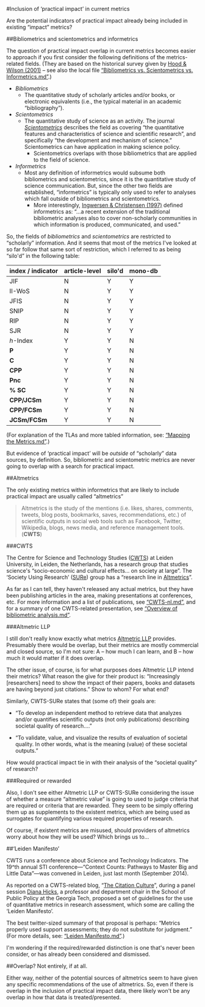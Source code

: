 #Inclusion of ‘practical impact’ in current metrics

Are the potential indicators of practical impact already being included in existing “impact” metrics?

##Bibliometrics and scientometrics and informetrics

The question of practical impact overlap in current metrics becomes easier to approach if you first consider the following definitions of the metrics-related fields. (They are based on the historical survey given by [Hood & Wilson (2001)](http://doi.org/10.1023/A:1017919924342) – see also the local file [“Bibliometrics vs. Scientometrics vs. Informetrics.md”](/Fall-2014/notes/Bibliometrics%20vs.%20Scientometrics%20vs.%20Informetrics.md).)

* *Bibliometrics*
  * The quantitative study of scholarly articles and/or books, or electronic equivalents (i.e., the typical material in an academic “bibliography”).
* *Scientometrics*
  * The quantitative study of science as an activity. The journal [*Scientometrics*](http://link.springer.com/journal/11192) describes the field as covering “the quantitative features and characteristics of science and scientific research”, and specifically “the development and mechanism of science.” Scientometrics can have application in making science policy.
    * Scientometrics overlaps with those bibliometrics that are applied to the field of science.
* *Informetrics*
  * Most any definition of informetrics would subsume both bibliometrics and scientometrics, since it is the quantitative study of science communication.  But, since the other two fields are established, “informetrics” is typically only used to refer to analyses which fall outside of bibliometrics and scientometrics.
    * More interestingly, [Ingwersen & Christensen (1997)](http://onlinelibrary.wiley.com/doi/10.1002/%28SICI%291097-4571%28199703%2948:3%3C205::AID-ASI3%3E3.0.CO;2-0/abstract) defined informetrics as: “…a recent extension of the traditional bibliometric analyses also to cover non-scholarly communities in which information is produced, communicated, and used.”

So, the fields of *bibliometrics* and *scientometrics* are restricted to “scholarly” information.  And it seems that most of the metrics I've looked at so far follow that same sort of restriction, which I referred to as being “silo'd” in the following table:

| index / indicator | article-level | silo'd | mono-db |
|-------------------|---------------|--------|---------|
| JIF               | N             |  Y     |  Y      |
| II-WoS            | N             |  Y     |  Y      |
| JFIS              | N             |  Y     |  Y      |
| SNIP              | N             |  Y     |  Y      |
| RIP               | N             |  Y     |  Y      |
| SJR               | N             |  Y     |  Y      |
| *h*-Index         | Y             |  Y     |  N      |
| **P**             | Y             |  Y     |  N      |
| **C**             | Y             |  Y     |  N      |
| **CPP**           | Y             |  Y     |  N      |
| **Pnc**           | Y             |  Y     |  N      |
| **% SC**          | Y             |  Y     |  N      |
| **CPP/JCSm**      | Y             |  Y     |  N      |
| **CPP/FCSm**      | Y             |  Y     |  N      |
| **JCSm/FCSm**     | Y             |  Y     |  N      |

(For explanation of the TLAs and more tabled information, see: [“Mapping the Metrics.md”](/Fall-2014/notes/Mapping%20the%20Metrics.md).)

But evidence of ‘practical impact’ will be *outside* of “scholarly” data sources, by definition.  So, bibliometric and scientometric metrics are never going to overlap with a search for practical impact.

##Altmetrics

The only existing metrics within informetrics that are likely to include practical impact are usually called “altmetrics”

>Altmetrics is the study of the mentions (i.e. likes, shares, comments, tweets, blog posts, bookmarks, saves, recommendations, etc.) of scientific outputs in social web tools such as Facebook, Twitter, Wikipedia, blogs, news media, and reference management tools. (**CWTS**)

###CWTS

The Centre for Science and Technology Studies ([CWTS](http://www.cwts.nl/Home)) at Leiden University, in Leiden, the Netherlands, has a research group that studies science's “socio-economic and cultural effects… on society at large”.  The ‘Society Using Research’ ([SURe](http://www.cwts.nl/Societal-Impact-of-Research)) group has a “research line in [Altmetrics](http://www.cwts.nl/Altmetrics)”.

As far as I can tell, they haven't released any actual metrics, but they have been publishing articles in the area, making presentations at conferences, etc.  For more information and a list of publications, see [“CWTS-nl.md”](/Fall-2014/notes/CWTS-nl.md), and for a summary of one CWTS-related presentation, see [“Overview of bibliometric analysis.md”](/Fall-2014/notes/Overview%20of%20bibliometric%20analysis.md).

###Altmetric LLP

I still don't really know exactly what metrics [Altmetric LLP](http://www.altmetric.com/about.php) provides.  Presumably there would be overlap,  but their metrics are mostly commercial and closed source, so I'm not sure: A – how much I can learn, and B – how much it would matter if it does overlap.

The other issue, of course, is for what purposes does Altmetric LLP intend their metrics?  What reason the give for their product is: “Increasingly [researchers] need to show the impact of their papers, books and datasets are having beyond just citations.”  Show to whom?  For what end?

Similarly, CWTS-SURe states that (some of) their goals are:

* “To develop an independent method to retrieve data that analyzes and/or quantifies scientific outputs (not only publications) describing societal quality of research.…”

* “To validate, value, and visualize the results of evaluation of societal quality. In other words, what is the meaning (value) of these societal outputs.”

How would practical impact tie in with their analysis of the “societal quality” of research?

###Required or rewarded

Also, I don't see either Altmetric LLP or CWTS-SURe considering the issue of whether a measure “altmetric value” is going to used to judge criteria that are required or criteria that are rewarded.  They seem to be simply offering them up as supplements to the existent metrics, which are being used as surrogates for quantifying various required properties of research.

Of course, if existent metrics are misused, should providers of altmetrics worry about how they will be used?  Which brings us to…

##‘Leiden Manifesto’

CWTS runs a conference about Science and Technology Indicators.  The 19^th annual STI conference&mdash;“Context Counts: Pathways to Master Big and Little Data”&mdash;was convened in Leiden, just last month (September 2014).

As reported on a CWTS-related blog, “[The Citation Culture](http://wp.me/p1RSZG-8d)”, during a panel session [Diana Hicks](http://www.iac.gatech.edu/faculty-and-staff/faculty/bio/hicks), a professor and department chair in the School of Public Policy at the Georgia Tech, proposed a set of guidelines for the use of quantitative metrics in research assessment, which some are calling the ‘Leiden Manifesto’.

The best twitter-sized summary of that proposal is perhaps: “Metrics properly used support assessments; they do not substitute for judgment.”  (For more details, see: [“Leiden Manifesto.md”](/Fall-2014/notes/Leiden%20Manifesto.md).)

I'm wondering if the required/rewarded distinction is one that's never been consider, or has already been considered and dismissed.

##Overlap?  Not entirely, if at all.

Either way, neither of the potential sources of altmetrics seem to have given any specific recommendations of the use of altmetrics.  So, even if there is overlap in the inclusion of practical impact data, there likely won't be any overlap in how that data is treated/presented.



